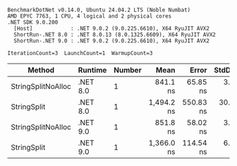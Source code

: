 ```

BenchmarkDotNet v0.14.0, Ubuntu 24.04.2 LTS (Noble Numbat)
AMD EPYC 7763, 1 CPU, 4 logical and 2 physical cores
.NET SDK 9.0.200
  [Host]            : .NET 9.0.2 (9.0.225.6610), X64 RyuJIT AVX2
  ShortRun-.NET 8.0 : .NET 8.0.13 (8.0.1325.6609), X64 RyuJIT AVX2
  ShortRun-.NET 9.0 : .NET 9.0.2 (9.0.225.6610), X64 RyuJIT AVX2

IterationCount=3  LaunchCount=1  WarmupCount=3  

```
| Method             | Runtime  | Number | Mean       | Error     | StdDev   | Min        | Max        | Gen0   | Gen1   | Allocated |
|------------------- |--------- |------- |-----------:|----------:|---------:|-----------:|-----------:|-------:|-------:|----------:|
| StringSplitNoAlloc | .NET 8.0 | 1      |   841.1 ns |  65.85 ns |  3.61 ns |   838.4 ns |   845.2 ns |      - |      - |         - |
| StringSplit        | .NET 8.0 | 1      | 1,494.2 ns | 550.83 ns | 30.19 ns | 1,459.4 ns | 1,512.5 ns | 0.1907 | 0.0019 |    3208 B |
| StringSplitNoAlloc | .NET 9.0 | 1      |   851.8 ns |  58.02 ns |  3.18 ns |   849.8 ns |   855.5 ns |      - |      - |         - |
| StringSplit        | .NET 9.0 | 1      | 1,366.0 ns | 114.54 ns |  6.28 ns | 1,360.4 ns | 1,372.8 ns | 0.1907 | 0.0019 |    3208 B |
